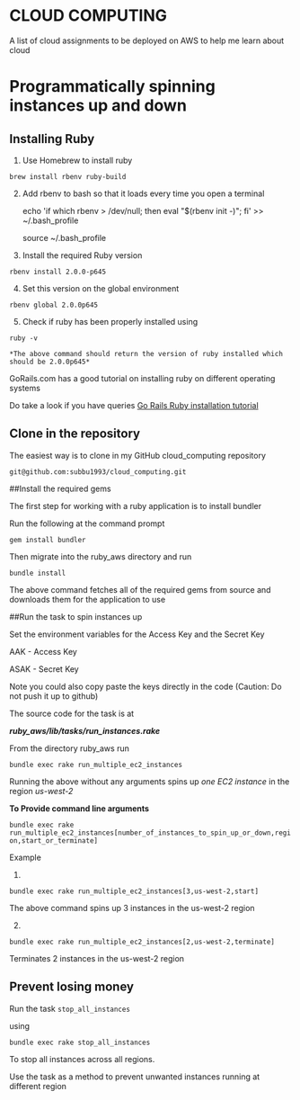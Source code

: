 # **CLOUD COMPUTING**

A list of cloud assignments to be deployed on AWS to help me learn about cloud

# Programmatically spinning instances up and down


## Installing Ruby

1. Use Homebrew to install ruby

  ``` brew install rbenv ruby-build ```


2. Add rbenv to bash so that it loads every time you open a terminal

    echo 'if which rbenv > /dev/null; then eval "$(rbenv init -)"; fi' >> ~/.bash_profile

    source ~/.bash_profile

3. Install the required Ruby version

  ` rbenv install 2.0.0-p645 `


4. Set this version on the global environment

  ` rbenv global 2.0.0p645 `

5. Check if ruby has been properly installed using

  ` ruby -v `


    *The above command should return the version of ruby installed which should be 2.0.0p645*



GoRails.com has a good tutorial on installing ruby on different operating systems


Do take a look if you have queries
  [Go Rails Ruby installation tutorial](https://gorails.com/setup/osx/10.10-yosemite#ruby)


## Clone in the repository


The easiest way is to clone in my GitHub cloud_computing repository


  ` git@github.com:subbu1993/cloud_computing.git `


##Install the required gems


The first step for working with a ruby application is to install bundler


Run the following at the command prompt


  ` gem install bundler `


Then migrate into the ruby_aws directory and run


  ` bundle install `


The above command fetches all of the required gems from source and downloads them for the application to use

##Run the task to spin instances up

Set the environment variables for the Access Key and the Secret Key

AAK - Access Key

ASAK - Secret Key


Note you could also copy paste the keys directly in the code (Caution: Do not push it up to github)


The source code for the task is at

***ruby_aws/lib/tasks/run_instances.rake***

From the directory ruby_aws run


` bundle exec rake run_multiple_ec2_instances `


Running the above without any arguments spins up *one EC2 instance* in the region *us-west-2*

**To Provide command line arguments**


  ``` bundle exec rake run_multiple_ec2_instances[number_of_instances_to_spin_up_or_down,region,start_or_terminate] ```


Example

1.
  ` bundle exec rake run_multiple_ec2_instances[3,us-west-2,start] `


  The above command spins up 3 instances in the us-west-2 region


2.
  ` bundle exec rake run_multiple_ec2_instances[2,us-west-2,terminate] `


  Terminates 2 instances in the us-west-2 region

  ## Prevent losing money
  Run the task `stop_all_instances`

  using

  `bundle exec rake stop_all_instances`

  To stop all instances across all regions.

  Use the task as a method to prevent unwanted instances running at different region
